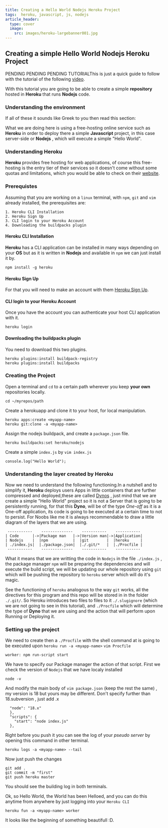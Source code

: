 ```yaml
---
title: Creating a Hello World Nodejs Heroku Project
tags:  heroku, javascript, js, nodejs
article_header:
  type: cover
  image:
    src: images/heroku-largebanner001.jpg
---
```


## Creating a simple Hello World Nodejs Heroku Project

PENDING PENDING PENDING TUTORIALThis is just a quick guide to follow with the tutorial of the following [video](https://youtu.be/).

With this tutorial you are going to be able to create a simple **repository** hosted in **Heroku** that runs **Nodejs** code.

### Understanding the environment 

If all of these it sounds like Greek to you then read this section:

What we are doing here is using a free-hosting online service such as **Heroku** in order to deploy there a simple **Javascript** project, in this case server-side or **Nodejs** , which will execute a simple "Hello World".

### Understanding Heroku

**Heroku** provides free hosting for web applications, of course this free-hosting is the entry tier of their services so it doesn't come without some quotas and limitations, which you would be able to check on their [website](https://www.heroku.com/home).



### Prerequistes

Assuming that you are working on a `linux` terminal, with `npm`, `git` and `vim` already installed, the prerequisites are:

	1. Heroku CLI Installation
	2. Heroku Sign Up
	3. CLI login to your Heroku Account  
	4. Downloading the buildpacks plugin 


#### Heroku CLI Installation

**Heroku** has a CLI application can be installed in many ways depending on your **OS** but as it is written in **Nodejs** and available in `npm` we can just install it by.

```
npm install -g heroku
```
 
#### Heroku Sign Up

For that you will need to make an account with them [Heroku Sign Up](https://signup.heroku.com/).

#### CLI login to your Heroku Account  

Once you have the account you can authenticate your host CLI application with it.

```
heroku login
```

####  Downloading the buildpacks plugin 

You need to download this two plugins.

```
heroku plugins:install buildpack-registry
heroku plugins:install buildpacks
```

### Creating the Project

Open a terminal and `cd` to a certain path wherever you keep **your own** repositories locally.
```
cd ~/myrepos/path
```
Create a herokuapp and clone it to your host, for local manipulation.
```
heroku apps:create <myapp-name>
heroku git:clone -a <myapp-name>
```
Assign the nodejs buildpack, and create a `package.json` file.
```
heroku buildpacks:set heroku/nodejs
```
Create a simple `index.js` by `vim index.js`
```
console.log("Hello World");
```



### Understanding the layer created by Heroku

Now we need to understand the following functioning.In a nutshell and to simplify it, **Heroku** deploys users Apps in little containers that are further compressed and deployed,these are called [Dynos](https://devcenter.heroku.com/articles/dynos) , just mind that we are create a simple "Hello World" project so it is not a Server that is going to be persistently running, for that this **Dyno**, will be of the type *One-off* as it is a One-off application, its code is going to be executed at a certain time to not to persist.
For Noobs like me it is always recommendable to draw a little diagram of the layers that we are using.

```
 -----------    --------------    -----------    -----------
| Code      |->|Package man   |->|Version man|->|Application|
| Nodejs    |  |npm           |  |git        |  |heroku     |
| ./index.js|  |./package.json|  |./.git/*   |  |./Procfile |
 -----------    --------------    -----------    -----------
```

What it means that we are writting the code in `Nodejs` in the file `./index.js` , the package manager `npm` will be preparing the dependencies and will execute the build script, we will be updating our whole repository using `git` which will be pushing the repository to `heroku` server which will do it's magic.

See the functioning of `heroku` analogous to the way `git` works, all the directives for this program and this repo will be stored in in the folder `./.git/`.
So Heroku introduces two files to files to it `./.slugignore` (which we are not going to see in this tutorial), and `./Procfile` which will determine the type of **Dyno** that we are using and the action that will perform upon Running or Deploying it.

### Setting up the project

We need to create then a `./Procfile` with the shell command at is going to be executed upon `heroku run -a <myapp-name>`
`vim Procfile`
```
worker: npm run-script start
```

We have to specify our Package manager the action of that script.
First we check the version of `Nodejs` that we have localy installed

```
node -v
```

And modify the main body of `vim package.json` (keep the rest the same) , my version is 18 but yours may be different. Don't specify further than 18.subversion , just add .x
```
  "node": "18.x"
  },
  "scripts": {
    "start": "node index.js"
  },
```
Right before you push it you can see the log of your *pseudo server* by opening this command in other terminal.
```
heroku logs -a <myapp-name> --tail
```
Now just push the changes
```
git add .
git commit -m "first"
git push heroku master
```
You should see the building log in both terminals.

Ok, so Hello World, the World has been Helloed, and you can do this anytime from anywhere by just logging into your `Heroku CLI`
```
heroku fun -a <myapp-name> worker
```

It looks like the beginning of something beautifull :D.
